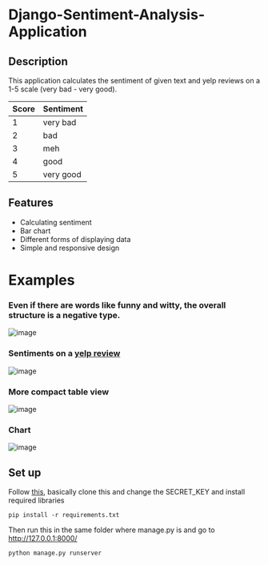 # Django-Sentiment-Analysis-Application

## Description
This application calculates the sentiment of given text and yelp reviews on a 1-5 scale (very bad - very good).

|Score|Sentiment|
|-|-|
|1| very bad |  
| 2 | bad|
| 3 | meh| 
| 4 | good|
| 5 | very good|

## Features
- Calculating sentiment
- Bar chart
- Different forms of displaying data
- Simple and responsive design

# Examples
### Even if there are words like funny and witty, the overall structure is a negative type.
![image](https://user-images.githubusercontent.com/85257187/191634136-ac047c38-c06a-478d-8ff2-b1a27d8f1472.png)

### Sentiments on a [yelp review](https://www.yelp.ie/biz/mudpie-beauty-cottage-dundrum)
![image](https://user-images.githubusercontent.com/85257187/191635027-fe1a49fe-3cee-471b-b8da-4c32d4e506ea.png)

### More compact table view
![image](https://user-images.githubusercontent.com/85257187/191635090-498331ed-7962-40a8-8248-f27983e44f1c.png)

### Chart

![image](https://user-images.githubusercontent.com/85257187/191635107-5c1db451-6956-492d-b4a0-23a35a277539.png)


## Set up
Follow [this](https://www.codespeedy.com/clone-and-run-a-django-project-from-github/), basically clone this and change the SECRET_KEY and install required libraries
```
pip install -r requirements.txt
```
Then run this in the same folder where manage.py is and go to http://127.0.0.1:8000/
```
python manage.py runserver
```
